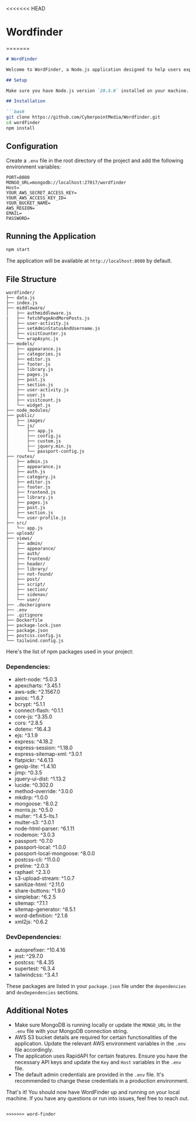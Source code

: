 <<<<<<< HEAD
# Wordfinder
=======

```markdown
# WordFinder

Welcome to WordFinder, a Node.js application designed to help users explore and interact with words. Below, you'll find instructions on how to set up the project and its dependencies.

## Setup

Make sure you have Node.js version `20.3.0` installed on your machine.

## Installation

```bash
git clone https://github.com/CyberpointMedia/Wordfinder.git
cd wordfinder 
npm install
```

## Configuration

Create a `.env` file in the root directory of the project and add the following environment variables:

```
PORT=8080
MONGO_URL=mongodb://localhost:27017/wordfinder
Host=
YOUR_AWS_SECRET_ACCESS_KEY=
YOUR_AWS_ACCESS_KEY_ID=
YOUR_BUCKET_NAME=
AWS_REGION=
EMAIL=
PASSWORD=
```

## Running the Application

```bash
npm start
```

The application will be available at `http://localhost:8080` by default.

## File Structure

```
wordfinder/ 
├── data.js 
├── index.js 
├── middleware/ 
│   ├── authmiddleware.js 
|   ├── fetchPageAndMorePosts.js
│   ├── user-activity.js 
│   ├── setAdminStatusAndUsername.js
│   ├── visitCounter.js 
│   └── wrapAsync.js 
├── models/ 
│   ├── appearance.js 
│   ├── categories.js 
│   ├── editor.js 
│   ├── footer.js 
│   ├── library.js 
│   ├── pages.js 
│   ├── post.js 
│   ├── section.js 
│   ├── user-activity.js 
│   ├── user.js 
│   ├── visitcount.js 
│   └── widget.js 
├── node_modules/ 
├── public/ 
│   ├── images/ 
│   └── js/ 
│       ├── app.js 
│       ├── config.js 
│       ├── custom.js 
│       ├── jquery.min.js 
│       └── passport-config.js 
├── routes/ 
│   ├── admin.js 
│   ├── appearance.js 
│   ├── auth.js 
│   ├── category.js 
│   ├── editor.js 
│   ├── footer.js 
│   ├── frontend.js 
│   ├── library.js 
│   ├── pages.js 
│   ├── post.js 
│   ├── section.js 
│   └── user-profile.js 
├── src/ 
│   └── app.js 
├── upload/ 
├── views/ 
│   ├── admin/ 
│   ├── appearance/ 
│   ├── auth/ 
│   ├── frontend/ 
│   ├── header/ 
│   ├── library/ 
│   ├── not-found/ 
│   ├── post/ 
│   ├── script/ 
│   ├── section/ 
│   ├── sidenav/ 
│   └── user/ 
├── .dockerignore 
├── .env 
├── .gitignore 
├── Dockerfile 
├── package-lock.json 
├── package.json 
├── postcss.config.js 
└── tailwind.config.js
```
Here's the list of npm packages used in your project:

### Dependencies:
- alert-node: ^5.0.3
- apexcharts: ^3.45.1
- aws-sdk: ^2.1567.0
- axios: ^1.6.7
- bcrypt: ^5.1.1
- connect-flash: ^0.1.1
- core-js: ^3.35.0
- cors: ^2.8.5
- dotenv: ^16.4.3
- ejs: ^3.1.9
- express: ^4.18.2
- express-session: ^1.18.0
- express-sitemap-xml: ^3.0.1
- flatpickr: ^4.6.13
- geoip-lite: ^1.4.10
- jimp: ^0.3.5
- jquery-ui-dist: ^1.13.2
- lucide: ^0.302.0
- method-override: ^3.0.0
- mkdirp: ^1.0.0
- mongoose: ^8.0.2
- morris.js: ^0.5.0
- multer: ^1.4.5-lts.1
- multer-s3: ^3.0.1
- node-html-parser: ^6.1.11
- nodemon: ^3.0.3
- passport: ^0.7.0
- passport-local: ^1.0.0
- passport-local-mongoose: ^8.0.0
- postcss-cli: ^11.0.0
- preline: ^2.0.3
- raphael: ^2.3.0
- s3-upload-stream: ^1.0.7
- sanitize-html: ^2.11.0
- share-buttons: ^1.9.0
- simplebar: ^6.2.5
- sitemap: ^7.1.1
- sitemap-generator: ^8.5.1
- word-definition: ^2.1.6
- xml2js: ^0.6.2

### DevDependencies:
- autoprefixer: ^10.4.16
- jest: ^29.7.0
- postcss: ^8.4.35
- supertest: ^6.3.4
- tailwindcss: ^3.4.1

These packages are listed in your `package.json` file under the `dependencies` and `devDependencies` sections.

## Additional Notes

- Make sure MongoDB is running locally or update the `MONGO_URL` in the `.env` file with your MongoDB connection string.
- AWS S3 bucket details are required for certain functionalities of the application. Update the relevant AWS environment variables in the `.env` file accordingly.
- The application uses RapidAPI for certain features. Ensure you have the necessary API keys and update the `Key` and `Host` variables in the `.env` file.
- The default admin credentials are provided in the `.env` file. It's recommended to change these credentials in a production environment.

That's it! You should now have WordFinder up and running on your local machine. If you have any questions or run into issues, feel free to reach out.
```

>>>>>>> word-finder
